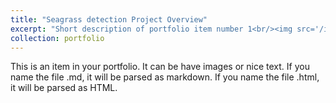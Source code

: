 ```yaml
---
title: "Seagrass detection Project Overview"
excerpt: "Short description of portfolio item number 1<br/><img src='/images/seagrass_detection.png'>"
collection: portfolio
---
```


This is an item in your portfolio. It can be have images or nice text. If you name the file .md, it will be parsed as markdown. If you name the file .html, it will be parsed as HTML. 
